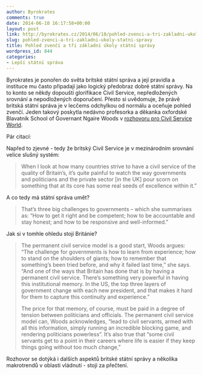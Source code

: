 ```yaml
---
author: Byrokrates
comments: true
date: 2014-06-10 16:17:58+00:00
layout: post
link: http://byrokrates.cz/2014/06/10/pohled-zvenci-a-tri-zakladni-ukoly-statni-spravy/
slug: pohled-zvenci-a-tri-zakladni-ukoly-statni-spravy
title: Pohled zvenčí a tři základní úkoly státní správy
wordpress_id: 844
categories:
- Lepší státní správa
---
```


Byrokrates je ponořen do světa britské státní správa a její pravidla a instituce mu často připadají jako logický předobraz dobré státní správy. Na to konto se někdy dopouští glorifikace Civil Service, nepředložených srovnání a nepodložených doporučení. Přesto si uvědomuje, že právě britská státní správa je v lecčems odchylkou od normálu a oceňuje pohled zvenčí. Jeden takový poskytla nedávno profesorka a děkanka oxfordské Blavatnik School of Governant Ngaire Woods v [rozhovoru pro Civil Service World](http://www.civilserviceworld.com/articles/interview/interview-ngaire-woods-blavatnik-school-government).

<!-- more -->

Pár citací:

Napřed to zjevné - tedy že britský Civil Service je v mezinárodním srovnání velice slušný systém:



<blockquote>
  When I look at how many countries strive to have a civil service of the quality of Britain’s, it’s quite painful to watch the way governments and politicians and the private sector [in the UK] pour scorn on something that at its core has some real seeds of excellence within it.”
</blockquote>



A co tedy má státní správa umět?



<blockquote>
  That’s three big challenges to governments – which she summarises as: “How to get it right and be competent; how to be accountable and stay honest; and how to be responsive and well-informed.”
</blockquote>



Jak si v tomhle ohledu stojí Británie?



<blockquote>
  The permanent civil service model is a good start, Woods argues: “The challenge for governments is how to learn from experience; how to stand on the shoulders of giants; how to remember that something’s been tried before, and why it failed last time,” she says. “And one of the ways that Britain has done that is by having a permanent civil service. There’s something very powerful in having this institutional memory. In the US, the top three layers of government change with each new president, and that makes it hard for them to capture this continuity and experience.”
  
  The price for that memory, of course, must be paid in a degree of tension between politicians and officials. The permanent civil service model can, Woods acknowledges, “lead to civil servants, armed with all this information, simply running an incredible blocking game, and rendering politicians powerless”. It’s also true that “some civil servants get to a point in their careers where life is easier if they keep things going without too much change,”
</blockquote>



Rozhovor se dotýká i dalších aspektů britské státní správy a několika makrotrendů v oblasti vládnutí - stojí za přečtení.
